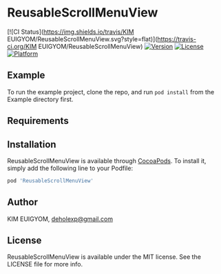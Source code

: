 # ReusableScrollMenuView

[![CI Status](https://img.shields.io/travis/KIM EUIGYOM/ReusableScrollMenuView.svg?style=flat)](https://travis-ci.org/KIM EUIGYOM/ReusableScrollMenuView)
[![Version](https://img.shields.io/cocoapods/v/ReusableScrollMenuView.svg?style=flat)](https://cocoapods.org/pods/ReusableScrollMenuView)
[![License](https://img.shields.io/cocoapods/l/ReusableScrollMenuView.svg?style=flat)](https://cocoapods.org/pods/ReusableScrollMenuView)
[![Platform](https://img.shields.io/cocoapods/p/ReusableScrollMenuView.svg?style=flat)](https://cocoapods.org/pods/ReusableScrollMenuView)

## Example

To run the example project, clone the repo, and run `pod install` from the Example directory first.

## Requirements

## Installation

ReusableScrollMenuView is available through [CocoaPods](https://cocoapods.org). To install
it, simply add the following line to your Podfile:

```ruby
pod 'ReusableScrollMenuView'
```

## Author

KIM EUIGYOM, deholexp@gmail.com

## License

ReusableScrollMenuView is available under the MIT license. See the LICENSE file for more info.
